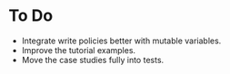 # To Do #

  * Integrate write policies better with mutable variables.
  * Improve the tutorial examples.
  * Move the case studies fully into tests.
